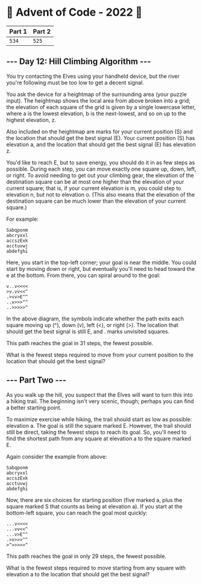 # 🎄 Advent of Code - 2022 🎄
| Part 1 | Part 2 |
| ------ | ------ |
| `534` | `525` |

## --- Day 12: Hill Climbing Algorithm ---
You try contacting the Elves using your handheld device, but the river you're following must be too low to get a decent signal.

You ask the device for a heightmap of the surrounding area (your puzzle input). The heightmap shows the local area from above broken into a grid; the elevation of each square of the grid is given by a single lowercase letter, where a is the lowest elevation, b is the next-lowest, and so on up to the highest elevation, z.

Also included on the heightmap are marks for your current position (S) and the location that should get the best signal (E). Your current position (S) has elevation a, and the location that should get the best signal (E) has elevation z.

You'd like to reach E, but to save energy, you should do it in as few steps as possible. During each step, you can move exactly one square up, down, left, or right. To avoid needing to get out your climbing gear, the elevation of the destination square can be at most one higher than the elevation of your current square; that is, if your current elevation is m, you could step to elevation n, but not to elevation o. (This also means that the elevation of the destination square can be much lower than the elevation of your current square.)

For example:

<pre><code>Sabqponm
abcryxxl
accszExk
acctuvwj
abdefghi
</code></pre>

Here, you start in the top-left corner; your goal is near the middle. You could start by moving down or right, but eventually you'll need to head toward the e at the bottom. From there, you can spiral around to the goal:

<pre><code>v..v<<<<
>v.vv<<^
.>vv>E^^
..v>>>^^
..>>>>>^
</code></pre>

In the above diagram, the symbols indicate whether the path exits each square moving up (^), down (v), left (<), or right (>). The location that should get the best signal is still E, and . marks unvisited squares.

This path reaches the goal in 31 steps, the fewest possible.

What is the fewest steps required to move from your current position to the location that should get the best signal?

## --- Part Two ---
As you walk up the hill, you suspect that the Elves will want to turn this into a hiking trail. The beginning isn't very scenic, though; perhaps you can find a better starting point.

To maximize exercise while hiking, the trail should start as low as possible: elevation a. The goal is still the square marked E. However, the trail should still be direct, taking the fewest steps to reach its goal. So, you'll need to find the shortest path from any square at elevation a to the square marked E.

Again consider the example from above:

<pre><code>Sabqponm
abcryxxl
accszExk
acctuvwj
abdefghi
</code></pre>

Now, there are six choices for starting position (five marked a, plus the square marked S that counts as being at elevation a). If you start at the bottom-left square, you can reach the goal most quickly:

<pre><code>...v<<<<
...vv<<^
...v>E^^
.>v>>>^^
>^>>>>>^
</code></pre>

This path reaches the goal in only 29 steps, the fewest possible.

What is the fewest steps required to move starting from any square with elevation a to the location that should get the best signal?